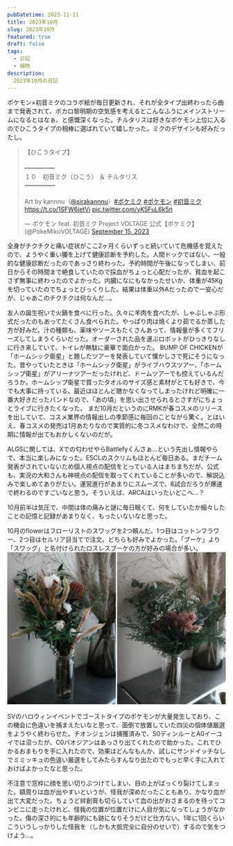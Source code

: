 ```yaml
---
pubDatetime: 2023-11-11
title: 2023年10月
slug: 2023年10月
featured: true
draft: false
tags:
  - 日記
  - 植物
description:
  2023年10月の日記
---
```


ポケモン×初音ミクのコラボ絵が毎日更新され、それが全タイプ出終わったら曲まで発表されて、ボカロ黎明期の空気感を考えるとこんなふうにメインストリームになるとはなぁ、と感慨深くなった。チルタリスは好きなポケモン上位に入るのでひこうタイプの相棒に選ばれていて嬉しかった。ミクのデザインも好みだったし。

<blockquote class="twitter-tweet"><p lang="ja" dir="ltr">【ひこうタイプ】<br><br>━━━━━<br>１０　初音ミク（ひこう） ＆ チルタリス<br>━━━━━<br><br>Art by kannnu（<a href="https://twitter.com/sirakannnu?ref_src=twsrc%5Etfw">@sirakannnu</a>）<a href="https://twitter.com/hashtag/%E3%83%9D%E3%82%B1%E3%83%9F%E3%82%AF?src=hash&amp;ref_src=twsrc%5Etfw">#ポケミク</a> <a href="https://twitter.com/hashtag/%E3%83%9D%E3%82%B1%E3%83%A2%E3%83%B3?src=hash&amp;ref_src=twsrc%5Etfw">#ポケモン</a> <a href="https://twitter.com/hashtag/%E5%88%9D%E9%9F%B3%E3%83%9F%E3%82%AF?src=hash&amp;ref_src=twsrc%5Etfw">#初音ミク</a><a href="https://t.co/1SFW6jetVi">https://t.co/1SFW6jetVi</a> <a href="https://t.co/yK5FuL6k5n">pic.twitter.com/yK5FuL6k5n</a></p>&mdash; ポケモン feat. 初音ミク Project VOLTAGE 公式【ポケミク】 (@PokeMikuVOLTAGE) <a href="https://twitter.com/PokeMikuVOLTAGE/status/1702623299556270513?ref_src=twsrc%5Etfw">September 15, 2023</a></blockquote> <script async src="https://platform.twitter.com/widgets.js" charset="utf-8"></script> 

全身がチクチクと痛い症状がここ2ヶ月くらいずっと続いていて危機感を覚えたので、ようやく重い腰を上げて健康診断を予約した。人間ドックではない、一般的な健康診断だったのであっさり終わった。予約時間が午後になってしまい、前日からその時間まで絶食していたので採血がちょっと心配だったが、貧血を起こさず無事に終わったのでよかった。内臓になにもなかったせいか、体重が45Kgを切っていたのでちょっとびっくりした。結果は体重以外Aだったので一安心だが、じゃあこのチクチクは何なんだ…。

友人の誕生祝いで火鍋を食べに行った。久々に羊肉を食べたが、しゃぶしゃぶ形式だったのもあってたくさん食べられた。やっぱり肉は焼くより茹でるか蒸した方が好みだ。汁の種類も、薬味やソースもたくさんあって、情報量が多くてフリーズしてしまうくらいだった。オーダーされた品を運ぶロボットがひっきりなしに行き来していて、トイレが無駄に豪華で面白かった。  BUMP OF CHICKENが「ホームシック衛星」と題したツアーを発表していて懐かしさで死にそうになった。昔やっていたときは「ホームシック衛星」がライブハウスツアー、「ホームシップ衛星」がアリーナツアーだったけれど、ドームツアーでも控えているんだろうか。ホームシップ衛星で買ったタオルのサイズ感と素材がとても好きで、今でも大事に持っている。最近はほとんど聴かなくなってしまったけれど明確に一番大好きだったバンドなので、「あの頃」を思い出させられるとさすがにちょっとライブに行きたくなった。  まだ10月だというのにRMKが春コスメのリリースを出していて、コスメ業界の情報出しの季節感に毎回のことながら驚く。とはいえ、春コスメの発売は1月あたりなので実質的に冬コスメなわけで、全然この時期に情報が出てもおかしくないのだが。

ALGSに関しては、Xでの匂わせやらBattlefyくんさぁ…という先出し情報やらで、本当に楽しみになった。ESCLのスクリムもほとんど毎日ある。まだチーム発表がされていないため個人視点の配信をとっている人はまちまちだが、公式も、実況の大和さんも神視点の配信を取ってくれていることが多いので、解説込みで楽しめてありがたい。運営進行があまりにスムーズで、8試合だろうが爆速で終わるのですごいなと思う。そういえば、ARCAはいったいどこへ…？

10月前半は気圧で、中間は体の痛みと謎に毎日眠くて、何をしていたか細々したことの記憶と記録があまりなく、もったいないなと思った。

10月のflowerはフローリストのスワッグを2つ頼んだ。1つ目はコットンフラワー、2つ目はセルリア目当てで注文。どちらも好みでよかった。「ブーケ」より「スワッグ」と名付けられたロスレスブーケの方が好みの場合が多い。
![flowerのスワッグ](/images/202310-1.webp)

SVのハロウィンイベントでゴーストタイプのポケモンが大量発生しており、この機会に色違いを捕まえたいなと思って、面倒で放置していた四災の個体値厳選をようやく終わらせた。チオンジェンは捕獲済みで、S0ディンルーとA0イーユイでは沼ったが、C0パオジアンはあっさり出てくれたので助かった。これでひかるおまもりを手に入れたので、効果はどんなもんか、試しにサンドイッチなしでミミッキュの色違い厳選をしてみたらすんなり出たのでもっと早く手に入れておけばよかったなと思った。

不注意で窓枠に顔を思い切りぶつけてしまい、目の上がぱっくり裂けてしまった。額周りは血が出やすいというが、怪我が深めだったこともあり、かなり血が出て大変だった。ちょうど絆創膏も切らしていて血の出がおさまるのを待ってコンビニに走ったけれど、怪我の位置が位置だけに人目が気になってしょうがなかった。傷の深さ的にも年齢的にも跡になりそうだけど仕方ない。1年に1回くらいこういうしっかりした怪我を（しかも大抵完全に自分のせいで）するので気をつけよう…。